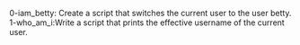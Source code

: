 0-iam_betty: Create a script that switches the current user to the user betty.
1-who_am_i:Write a script that prints the effective username of the current user.
